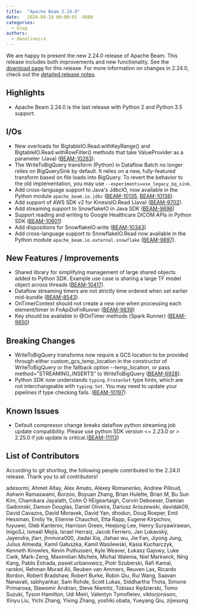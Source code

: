 ```yaml
---
title:  "Apache Beam 2.24.0"
date:   2020-09-18 00:00:01 -0800
categories:
  - blog
authors:
  - danoliveira
---
```

<!--
Licensed under the Apache License, Version 2.0 (the "License");
you may not use this file except in compliance with the License.
You may obtain a copy of the License at
http://www.apache.org/licenses/LICENSE-2.0
Unless required by applicable law or agreed to in writing, software
distributed under the License is distributed on an "AS IS" BASIS,
WITHOUT WARRANTIES OR CONDITIONS OF ANY KIND, either express or implied.
See the License for the specific language governing permissions and
limitations under the License.
-->
We are happy to present the new 2.24.0 release of Apache Beam. This release includes both improvements and new functionality.
See the [download page](/get-started/downloads/#2240-2020-09-18) for this release.
For more information on changes in 2.24.0, check out the
[detailed release notes](https://issues.apache.org/jira/secure/ReleaseNote.jspa?projectId=12319527&version=12347146).

## Highlights

* Apache Beam 2.24.0 is the last release with Python 2 and Python 3.5
  support.

## I/Os

* New overloads for BigtableIO.Read.withKeyRange() and BigtableIO.Read.withRowFilter()
  methods that take ValueProvider as a parameter (Java) ([BEAM-10283](https://issues.apache.org/jira/browse/BEAM-10283)).
* The WriteToBigQuery transform (Python) in Dataflow Batch no longer relies on BigQuerySink by default. It relies on
  a new, fully-featured transform based on file loads into BigQuery. To revert the behavior to the old implementation,
  you may use `--experiments=use_legacy_bq_sink`.
* Add cross-language support to Java's JdbcIO, now available in the Python module `apache_beam.io.jdbc` ([BEAM-10135](https://issues.apache.org/jira/browse/BEAM-10135), [BEAM-10136](https://issues.apache.org/jira/browse/BEAM-10136)).
* Add support of AWS SDK v2 for KinesisIO.Read (Java) ([BEAM-9702](https://issues.apache.org/jira/browse/BEAM-9702)).
* Add streaming support to SnowflakeIO in Java SDK ([BEAM-9896](https://issues.apache.org/jira/browse/BEAM-9896))
* Support reading and writing to Google Healthcare DICOM APIs in Python SDK ([BEAM-10601](https://issues.apache.org/jira/browse/BEAM-10601))
* Add dispositions for SnowflakeIO.write ([BEAM-10343](https://issues.apache.org/jira/browse/BEAM-10343))
* Add cross-language support to SnowflakeIO.Read now available in the Python module `apache_beam.io.external.snowflake` ([BEAM-9897](https://issues.apache.org/jira/browse/BEAM-9897)).

## New Features / Improvements

* Shared library for simplifying management of large shared objects added to Python SDK. Example use case is sharing a large TF model object across threads ([BEAM-10417](https://issues.apache.org/jira/browse/BEAM-10417)).
* Dataflow streaming timers are not strictly time ordered when set earlier mid-bundle ([BEAM-8543](https://issues.apache.org/jira/browse/BEAM-8543)).
* OnTimerContext should not create a new one when processing each element/timer in FnApiDoFnRunner ([BEAM-9839](https://issues.apache.org/jira/browse/BEAM-9839))
* Key should be available in @OnTimer methods (Spark Runner) ([BEAM-9850](https://issues.apache.org/jira/browse/BEAM-9850))

## Breaking Changes

* WriteToBigQuery transforms now require a GCS location to be provided through either
  custom_gcs_temp_location in the constructor of WriteToBigQuery or the fallback option
  --temp_location, or pass method="STREAMING_INSERTS" to WriteToBigQuery ([BEAM-6928](https://issues.apache.org/jira/browse/BEAM-6928)).
* Python SDK now understands `typing.FrozenSet` type hints, which are not interchangeable with `typing.Set`. You may need to update your pipelines if type checking fails. ([BEAM-10197](https://issues.apache.org/jira/browse/BEAM-10197))

## Known Issues

* Default compressor change breaks dataflow python streaming job update compatibility. Please use python SDK version <= 2.23.0 or > 2.25.0 if job update is critical.([BEAM-11113](https://issues.apache.org/jira/browse/BEAM-11113))

## List of Contributors

According to git shortlog, the following people contributed to the 2.24.0 release. Thank you to all contributors!

adesormi, Ahmet Altay, Alex Amato, Alexey Romanenko, Andrew Pilloud, Ashwin Ramaswami, Borzoo,
Boyuan Zhang, Brian Hulette, Brian M, Bu Sun Kim, Chamikara Jayalath, Colm O hEigeartaigh,
Corvin Deboeser, Damian Gadomski, Damon Douglas, Daniel Oliveira, Dariusz Aniszewski,
davidak09, David Cavazos, David Moravek, David Yan, dhodun, Doug Roeper, Emil Hessman, Emily Ye,
Etienne Chauchot, Etta Rapp, Eugene Kirpichov, fuyuwei, Gleb Kanterov,
Harrison Green, Heejong Lee, Henry Suryawirawan, InigoSJ, Ismaël Mejía, Israel Herraiz,
Jacob Ferriero, Jan Lukavský, Jayendra, jfarr, jhnmora000, Jiadai Xia, JIahao wu, Jie Fan,
Jiyong Jung, Julius Almeida, Kamil Gałuszka, Kamil Wasilewski, Kasia Kucharczyk, Kenneth Knowles,
Kevin Puthusseri, Kyle Weaver, Łukasz Gajowy, Luke Cwik, Mark-Zeng, Maximilian Michels,
Michal Walenia, Niel Markwick, Ning Kang, Pablo Estrada, pawel.urbanowicz, Piotr Szuberski,
Rafi Kamal, rarokni, Rehman Murad Ali, Reuben van Ammers, Reuven Lax, Ricardo Bordon,
Robert Bradshaw, Robert Burke, Robin Qiu, Rui Wang, Saavan Nanavati, sabhyankar, Sam Rohde,
Scott Lukas, Siddhartha Thota, Simone Primarosa, Sławomir Andrian,
Steve Niemitz, Tobiasz Kędzierski, Tomo Suzuki, Tyson Hamilton, Udi Meiri,
Valentyn Tymofieiev, viktorjonsson, Xinyu Liu, Yichi Zhang, Yixing Zhang, yoshiki.obata,
Yueyang Qiu, zijiesong
